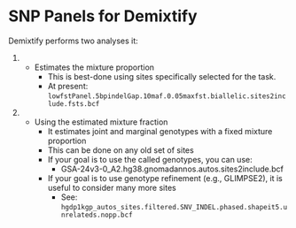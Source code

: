 # SNP Panels for Demixtify

Demixtify performs two analyses it:
1. * Estimates the mixture proportion
     * This is best-done using sites specifically selected for the task.
     * At present: `lowfstPanel.5bpindelGap.10maf.0.05maxfst.biallelic.sites2include.fsts.bcf`
2. * Using the estimated mixture fraction
     * It estimates joint and marginal genotypes with a fixed mixture proportion
     * This can be done on any old set of sites
     * If your goal is to use the called genotypes, you can use:
       * GSA-24v3-0_A2.hg38.gnomadannos.autos.sites2include.bcf
     * If your goal is to use genotype refinement (e.g., GLIMPSE2), it is useful to consider many more sites
       * See: `hgdp1kgp_autos_sites.filtered.SNV_INDEL.phased.shapeit5.unrelateds.nopp.bcf`



<br>
<br>

	 


